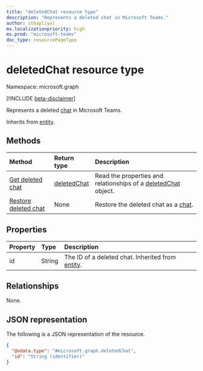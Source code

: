 ```yaml
---
title: "deletedChat resource type"
description: "Represents a deleted chat in Microsoft Teams."
author: sthapliyal
ms.localizationpriority: high
ms.prod: "microsoft-teams"
doc_type: resourcePageType
---
```


# deletedChat resource type

Namespace: microsoft.graph

[!INCLUDE [beta-disclaimer](../../includes/beta-disclaimer.md)]

Represents a deleted [chat](../resources/chat.md) in Microsoft Teams.

Inherits from [entity](../resources/entity.md).

## Methods
|Method|Return type|Description|
|:---|:---|:---|
|[Get deleted chat](../api/deletedchat-get.md)|[deletedChat](../resources/deletedchat.md)|Read the properties and relationships of a [deletedChat](../resources/deletedchat.md) object.|
|[Restore deleted chat](../api/deletedchat-undodelete.md)|None|Restore the deleted chat as a [chat](../resources/chat.md).|

## Properties
|Property|Type|Description|
|:---|:---|:---|
|id|String|The ID of a deleted chat. Inherited from [entity](../resources/entity.md).|

## Relationships
None.

## JSON representation
The following is a JSON representation of the resource.
<!-- {
  "blockType": "resource",
  "keyProperty": "id",
  "@odata.type": "microsoft.graph.deletedChat",
  "baseType": "microsoft.graph.entity",
  "openType": false
}
-->
``` json
{
  "@odata.type": "#microsoft.graph.deletedChat",
  "id": "String (identifier)"
}
```

